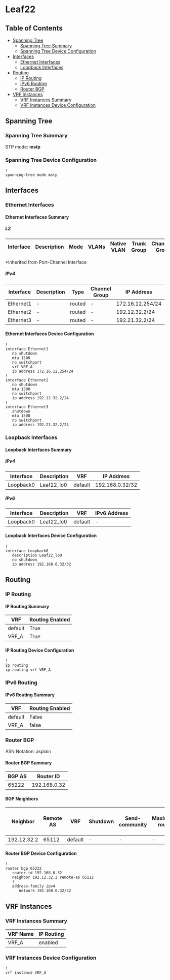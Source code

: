 # Leaf22

## Table of Contents

- [Spanning Tree](#spanning-tree)
  - [Spanning Tree Summary](#spanning-tree-summary)
  - [Spanning Tree Device Configuration](#spanning-tree-device-configuration)
- [Interfaces](#interfaces)
  - [Ethernet Interfaces](#ethernet-interfaces)
  - [Loopback Interfaces](#loopback-interfaces)
- [Routing](#routing)
  - [IP Routing](#ip-routing)
  - [IPv6 Routing](#ipv6-routing)
  - [Router BGP](#router-bgp)
- [VRF Instances](#vrf-instances)
  - [VRF Instances Summary](#vrf-instances-summary)
  - [VRF Instances Device Configuration](#vrf-instances-device-configuration)

## Spanning Tree

### Spanning Tree Summary

STP mode: **mstp**

### Spanning Tree Device Configuration

```eos
!
spanning-tree mode mstp
```

## Interfaces

### Ethernet Interfaces

#### Ethernet Interfaces Summary

##### L2

| Interface | Description | Mode | VLANs | Native VLAN | Trunk Group | Channel-Group |
| --------- | ----------- | ---- | ----- | ----------- | ----------- | ------------- |

*Inherited from Port-Channel Interface

##### IPv4

| Interface | Description | Type | Channel Group | IP Address | VRF |  MTU | Shutdown | ACL In | ACL Out |
| --------- | ----------- | -----| ------------- | ---------- | ----| ---- | -------- | ------ | ------- |
| Ethernet1 | - | routed | - | 172.16.12.254/24 | VRF_A | 1500 | False | - | - |
| Ethernet2 | - | routed | - | 192.12.32.2/24 | default | 1500 | False | - | - |
| Ethernet3 | - | routed | - | 192.21.32.2/24 | default | 1500 | True | - | - |

#### Ethernet Interfaces Device Configuration

```eos
!
interface Ethernet1
   no shutdown
   mtu 1500
   no switchport
   vrf VRF_A
   ip address 172.16.12.254/24
!
interface Ethernet2
   no shutdown
   mtu 1500
   no switchport
   ip address 192.12.32.2/24
!
interface Ethernet3
   shutdown
   mtu 1500
   no switchport
   ip address 192.21.32.2/24
```

### Loopback Interfaces

#### Loopback Interfaces Summary

##### IPv4

| Interface | Description | VRF | IP Address |
| --------- | ----------- | --- | ---------- |
| Loopback0 | Leaf22_lo0 | default | 192.168.0.32/32 |

##### IPv6

| Interface | Description | VRF | IPv6 Address |
| --------- | ----------- | --- | ------------ |
| Loopback0 | Leaf22_lo0 | default | - |

#### Loopback Interfaces Device Configuration

```eos
!
interface Loopback0
   description Leaf22_lo0
   no shutdown
   ip address 192.168.0.32/32
```

## Routing

### IP Routing

#### IP Routing Summary

| VRF | Routing Enabled |
| --- | --------------- |
| default | True |
| VRF_A | True |

#### IP Routing Device Configuration

```eos
!
ip routing
ip routing vrf VRF_A
```

### IPv6 Routing

#### IPv6 Routing Summary

| VRF | Routing Enabled |
| --- | --------------- |
| default | False |
| VRF_A | false |

### Router BGP

ASN Notation: asplain

#### Router BGP Summary

| BGP AS | Router ID |
| ------ | --------- |
| 65222 | 192.168.0.32 |

#### BGP Neighbors

| Neighbor | Remote AS | VRF | Shutdown | Send-community | Maximum-routes | Allowas-in | BFD | RIB Pre-Policy Retain | Route-Reflector Client | Passive | TTL Max Hops |
| -------- | --------- | --- | -------- | -------------- | -------------- | ---------- | --- | --------------------- | ---------------------- | ------- | ------------ |
| 192.12.32.2 | 65112 | default | - | - | - | - | - | - | - | - | - |

#### Router BGP Device Configuration

```eos
!
router bgp 65222
   router-id 192.168.0.32
   neighbor 192.12.32.2 remote-as 65112
   !
   address-family ipv4
      network 192.168.0.32/32
```

## VRF Instances

### VRF Instances Summary

| VRF Name | IP Routing |
| -------- | ---------- |
| VRF_A | enabled |

### VRF Instances Device Configuration

```eos
!
vrf instance VRF_A
```
